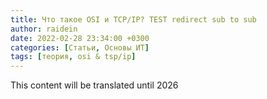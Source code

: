 ```yaml
---
title: Что такое OSI и TCP/IP? TEST redirect sub to sub
author: raidein
date: 2022-02-28 23:34:00 +0300
categories: [Статьи, Основы ИТ]
tags: [теория, osi & tsp/ip]
---
```


This content will be translated until 2026
